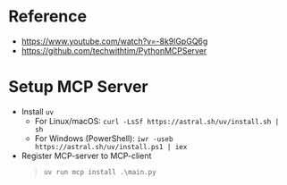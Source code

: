 # Reference
- https://www.youtube.com/watch?v=-8k9lGpGQ6g
- https://github.com/techwithtim/PythonMCPServer

# Setup MCP Server 
- Install `uv`
    - For Linux/macOS: `curl -LsSf https://astral.sh/uv/install.sh | sh`
    - For Windows (PowerShell): `iwr -useb https://astral.sh/uv/install.ps1 | iex`
- Register MCP-server to MCP-client
    > `uv run mcp install .\main.py`